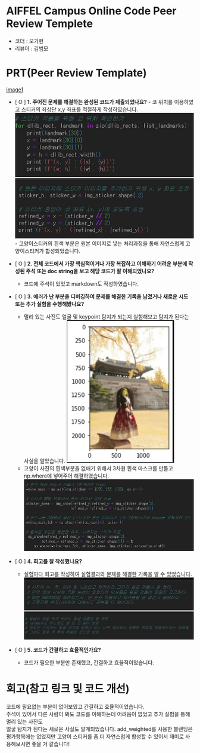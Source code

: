 # AIFFEL Campus Online Code Peer Review Templete
- 코더 : 오가현
- 리뷰어 : 김범모


# PRT(Peer Review Template)
[image1](image1.jpg)
- [ O ]  **1. 주어진 문제를 해결하는 완성된 코드가 제출되었나요?**
        - 코 위치를 이용하였고 스티커의 좌상단 x,y 좌표를 적절하게 작성하였습니다.
        ![image1](image1.jpg)
        ![image2](image2.jpg)
        - 고양이스티커의 흰색 부분은 원본 이미지로 넣는 처리과정을 통해 자연스럽게 고양이스티커가 합성되었습니다.
       
- [ O ]  **2. 전체 코드에서 가장 핵심적이거나 가장 복잡하고 이해하기 어려운 부분에 작성된 
주석 또는 doc string을 보고 해당 코드가 잘 이해되었나요?**
    - 코드에 주석이 있었고 markdown도 작성하였습니다.
        
- [ O ]  **3. 에러가 난 부분을 디버깅하여 문제를 해결한 기록을 남겼거나
새로운 시도 또는 추가 실험을 수행해봤나요?**
    - 멀리 있는 사진도 얼굴 및 keypoint 탐지가 되는지 실험해보고 탐지가 된다는 사실을 알았습니다.
      ![image6](image6.jpg)
    - 고양이 사진의 흰색부분을 없애기 위해서 3차원 흰색 마스크를 만들고 np.where에 넣어주어 해결하였습니다.
      ![image4](image4.jpg)
    
- [ O ]  **4. 회고를 잘 작성했나요?**
    - 실험마다 회고를 작성하여 실험결과와 문제를 해결한 기록을 알 수 있었습니다.
      ![image5](image5.jpg)
      ![image3](image3.jpg)
        
- [ O ]  **5. 코드가 간결하고 효율적인가요?**
    - 코드가 필요한 부분만 존재했고, 간결하고 효율적이었습니다.


# 회고(참고 링크 및 코드 개선)
코드에 필요없는 부분이 없어보였고 간결하고 효율적이었습니다. </br>
주석이 있어서 다른 사람이 봐도 코드를 이해하는데 어려움이 없었고 추가 실험을 통해 멀리 있는 사진도 </br>
얼굴 탐지가 된다는 새로운 사실도 알게되었습니다. add_weighted를 사용한 블렌딩은 평가항목에는 없었지만
고양이 스티커를 좀 더 자연스럽게 합성할 수 있어서 재미로 사용해보시면 좋을 거 같습니다!
